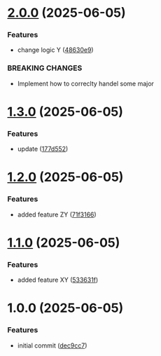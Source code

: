 # [2.0.0](https://github.com/itcne/ansible-ee-blueprint/compare/v1.3.0...v2.0.0) (2025-06-05)


### Features

* change logic Y ([48630e9](https://github.com/itcne/ansible-ee-blueprint/commit/48630e99098fce0b9e7cc428f1fabb78c17726de))


### BREAKING CHANGES

* Implement how to correclty handel some major

# [1.3.0](https://github.com/itcne/ansible-ee-blueprint/compare/v1.2.0...v1.3.0) (2025-06-05)


### Features

* update ([177d552](https://github.com/itcne/ansible-ee-blueprint/commit/177d552ce7fcc0e8498d848b13b7f4b503fbe052))

# [1.2.0](https://github.com/itcne/ansible-ee-blueprint/compare/v1.1.0...v1.2.0) (2025-06-05)


### Features

* added feature ZY ([71f3166](https://github.com/itcne/ansible-ee-blueprint/commit/71f31664026f0b4f73c81dc65730dff2c3e51d22))

# [1.1.0](https://github.com/itcne/ansible-ee-blueprint/compare/v1.0.0...v1.1.0) (2025-06-05)


### Features

* added feature XY ([533631f](https://github.com/itcne/ansible-ee-blueprint/commit/533631fab14f647a09363f2aa1fab30f758f2d55))

# 1.0.0 (2025-06-05)


### Features

* initial commit ([dec9cc7](https://github.com/itcne/ansible-ee-blueprint/commit/dec9cc7679b9d60cd40eb17668efa65fd1f39180))

